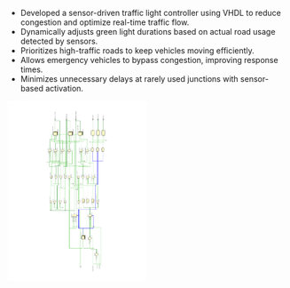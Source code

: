 - Developed a sensor-driven traffic light controller using VHDL to reduce congestion and optimize real-time traffic flow.  
- Dynamically adjusts green light durations based on actual road usage detected by sensors.  
- Prioritizes high-traffic roads to keep vehicles moving efficiently.  
- Allows emergency vehicles to bypass congestion, improving response times.  
- Minimizes unnecessary delays at rarely used junctions with sensor-based activation.
<img src="https://raw.githubusercontent.com/kingobi90/Traffic_Light_Controller/main/elaboratedesign.pdf" width="250">
